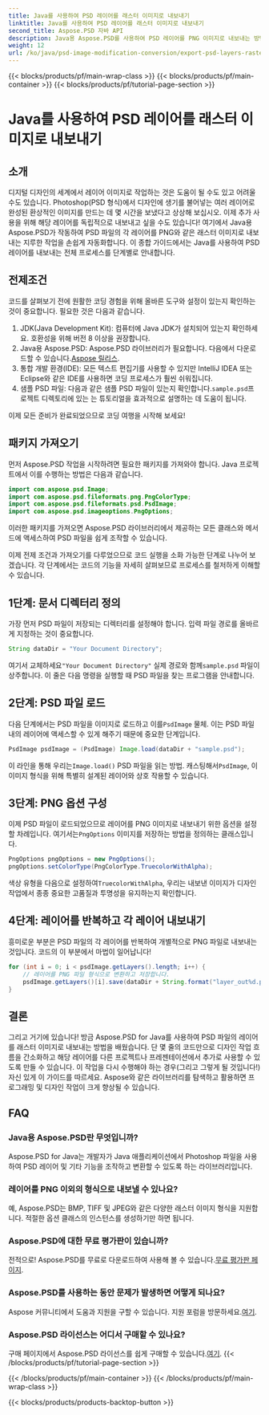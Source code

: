 ```yaml
---
title: Java를 사용하여 PSD 레이어를 래스터 이미지로 내보내기
linktitle: Java를 사용하여 PSD 레이어를 래스터 이미지로 내보내기
second_title: Aspose.PSD 자바 API
description: Java용 Aspose.PSD를 사용하여 PSD 레이어를 PNG 이미지로 내보내는 방법을 알아보세요. 자세한 단계별 튜토리얼을 통해 원활한 파일 조작을 잠금해제하세요.
weight: 12
url: /ko/java/psd-image-modification-conversion/export-psd-layers-raster-images/
---
```


{{< blocks/products/pf/main-wrap-class >}}
{{< blocks/products/pf/main-container >}}
{{< blocks/products/pf/tutorial-page-section >}}

# Java를 사용하여 PSD 레이어를 래스터 이미지로 내보내기

## 소개

디지털 디자인의 세계에서 레이어 이미지로 작업하는 것은 도움이 될 수도 있고 어려울 수도 있습니다. Photoshop(PSD 형식)에서 디자인에 생기를 불어넣는 여러 레이어로 완성된 환상적인 이미지를 만드는 데 몇 시간을 보냈다고 상상해 보십시오. 이제 추가 사용을 위해 해당 레이어를 독립적으로 내보내고 싶을 수도 있습니다! 여기에서 Java용 Aspose.PSD가 작동하여 PSD 파일의 각 레이어를 PNG와 같은 래스터 이미지로 내보내는 지루한 작업을 손쉽게 자동화합니다. 이 종합 가이드에서는 Java를 사용하여 PSD 레이어를 내보내는 전체 프로세스를 단계별로 안내합니다.

## 전제조건

코드를 살펴보기 전에 원활한 코딩 경험을 위해 올바른 도구와 설정이 있는지 확인하는 것이 중요합니다. 필요한 것은 다음과 같습니다.

1. JDK(Java Development Kit): 컴퓨터에 Java JDK가 설치되어 있는지 확인하세요. 호환성을 위해 버전 8 이상을 권장합니다.
2.  Java용 Aspose.PSD: Aspose.PSD 라이브러리가 필요합니다. 다음에서 다운로드할 수 있습니다.[Aspose 릴리스](https://releases.aspose.com/psd/java/). 
3. 통합 개발 환경(IDE): 모든 텍스트 편집기를 사용할 수 있지만 IntelliJ IDEA 또는 Eclipse와 같은 IDE를 사용하면 코딩 프로세스가 훨씬 쉬워집니다.
4.  샘플 PSD 파일: 다음과 같은 샘플 PSD 파일이 있는지 확인합니다.`sample.psd`프로젝트 디렉토리에 있는 는 튜토리얼을 효과적으로 설명하는 데 도움이 됩니다.

이제 모든 준비가 완료되었으므로 코딩 여행을 시작해 보세요!

## 패키지 가져오기

먼저 Aspose.PSD 작업을 시작하려면 필요한 패키지를 가져와야 합니다. Java 프로젝트에서 이를 수행하는 방법은 다음과 같습니다.

```java
import com.aspose.psd.Image;
import com.aspose.psd.fileformats.png.PngColorType;
import com.aspose.psd.fileformats.psd.PsdImage;
import com.aspose.psd.imageoptions.PngOptions;
```

이러한 패키지를 가져오면 Aspose.PSD 라이브러리에서 제공하는 모든 클래스와 메서드에 액세스하여 PSD 파일을 쉽게 조작할 수 있습니다.

이제 전제 조건과 가져오기를 다루었으므로 코드 실행을 소화 가능한 단계로 나누어 보겠습니다. 각 단계에서는 코드의 기능을 자세히 살펴보므로 프로세스를 철저하게 이해할 수 있습니다.

## 1단계: 문서 디렉터리 정의

가장 먼저 PSD 파일이 저장되는 디렉터리를 설정해야 합니다. 입력 파일 경로를 올바르게 지정하는 것이 중요합니다.

```java
String dataDir = "Your Document Directory";
```

 여기서 교체하세요`"Your Document Directory"` 실제 경로와 함께`sample.psd` 파일이 상주합니다. 이 줄은 다음 명령을 실행할 때 PSD 파일을 찾는 프로그램을 안내합니다.

## 2단계: PSD 파일 로드

 다음 단계에서는 PSD 파일을 이미지로 로드하고 이를`PsdImage` 물체. 이는 PSD 파일 내의 레이어에 액세스할 수 있게 해주기 때문에 중요한 단계입니다.

```java
PsdImage psdImage = (PsdImage) Image.load(dataDir + "sample.psd");
```

 이 라인을 통해 우리는`Image.load()` PSD 파일을 읽는 방법. 캐스팅해서`PsdImage`, 이 이미지 형식을 위해 특별히 설계된 레이어와 상호 작용할 수 있습니다.

## 3단계: PNG 옵션 구성

이제 PSD 파일이 로드되었으므로 레이어를 PNG 이미지로 내보내기 위한 옵션을 설정할 차례입니다. 여기서는`PngOptions` 이미지를 저장하는 방법을 정의하는 클래스입니다.

```java
PngOptions pngOptions = new PngOptions();
pngOptions.setColorType(PngColorType.TruecolorWithAlpha);
```

 색상 유형을 다음으로 설정하여`TruecolorWithAlpha`, 우리는 내보낸 이미지가 디자인 작업에서 종종 중요한 고품질과 투명성을 유지하는지 확인합니다.

## 4단계: 레이어를 반복하고 각 레이어 내보내기

흥미로운 부분은 PSD 파일의 각 레이어를 반복하여 개별적으로 PNG 파일로 내보내는 것입니다. 코드의 이 부분에서 마법이 일어납니다!

```java
for (int i = 0; i < psdImage.getLayers().length; i++) {
    // 레이어를 PNG 파일 형식으로 변환하고 저장합니다.
    psdImage.getLayers()[i].save(dataDir + String.format("layer_out%d.png", i + 1), pngOptions);
}
```

## 결론

그리고 거기에 있습니다! 방금 Aspose.PSD for Java를 사용하여 PSD 파일의 레이어를 래스터 이미지로 내보내는 방법을 배웠습니다. 단 몇 줄의 코드만으로 디자인 작업 흐름을 간소화하고 해당 레이어를 다른 프로젝트나 프레젠테이션에서 추가로 사용할 수 있도록 만들 수 있습니다. 이 작업을 다시 수행해야 하는 경우(그리고 그렇게 될 것입니다!) 자신 있게 이 가이드를 따르세요. Aspose와 같은 라이브러리를 탐색하고 활용하면 프로그래밍 및 디자인 작업이 크게 향상될 수 있습니다.

## FAQ

### Java용 Aspose.PSD란 무엇입니까?
Aspose.PSD for Java는 개발자가 Java 애플리케이션에서 Photoshop 파일을 사용하여 PSD 레이어 및 기타 기능을 조작하고 변환할 수 있도록 하는 라이브러리입니다.

### 레이어를 PNG 이외의 형식으로 내보낼 수 있나요?
예, Aspose.PSD는 BMP, TIFF 및 JPEG와 같은 다양한 래스터 이미지 형식을 지원합니다. 적절한 옵션 클래스의 인스턴스를 생성하기만 하면 됩니다.

### Aspose.PSD에 대한 무료 평가판이 있습니까?
 전적으로! Aspose.PSD를 무료로 다운로드하여 사용해 볼 수 있습니다.[무료 평가판 페이지](https://releases.aspose.com/).

### Aspose.PSD를 사용하는 동안 문제가 발생하면 어떻게 되나요?
Aspose 커뮤니티에서 도움과 지원을 구할 수 있습니다. 지원 포럼을 방문하세요.[여기](https://forum.aspose.com/c/psd/34).

### Aspose.PSD 라이선스는 어디서 구매할 수 있나요?
 구매 페이지에서 Aspose.PSD 라이선스를 쉽게 구매할 수 있습니다.[여기](https://purchase.aspose.com/buy).
{{< /blocks/products/pf/tutorial-page-section >}}

{{< /blocks/products/pf/main-container >}}
{{< /blocks/products/pf/main-wrap-class >}}

{{< blocks/products/products-backtop-button >}}

